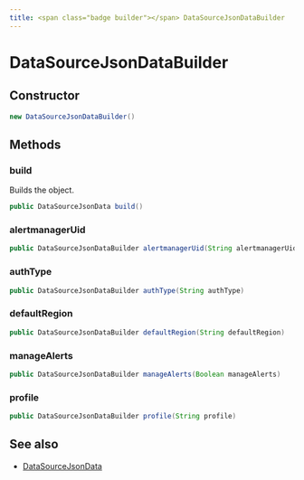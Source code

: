 ```yaml
---
title: <span class="badge builder"></span> DataSourceJsonDataBuilder
---
```

# <span class="badge builder"></span> DataSourceJsonDataBuilder

## Constructor

```java
new DataSourceJsonDataBuilder()
```
## Methods

### <span class="badge object-method"></span> build

Builds the object.

```java
public DataSourceJsonData build()
```

### <span class="badge object-method"></span> alertmanagerUid

```java
public DataSourceJsonDataBuilder alertmanagerUid(String alertmanagerUid)
```

### <span class="badge object-method"></span> authType

```java
public DataSourceJsonDataBuilder authType(String authType)
```

### <span class="badge object-method"></span> defaultRegion

```java
public DataSourceJsonDataBuilder defaultRegion(String defaultRegion)
```

### <span class="badge object-method"></span> manageAlerts

```java
public DataSourceJsonDataBuilder manageAlerts(Boolean manageAlerts)
```

### <span class="badge object-method"></span> profile

```java
public DataSourceJsonDataBuilder profile(String profile)
```

## See also

 * <span class="badge object-type-class"></span> [DataSourceJsonData](./object-DataSourceJsonData.md)
